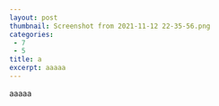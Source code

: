 ```yaml
---
layout: post
thumbnail: Screenshot from 2021-11-12 22-35-56.png
categories: 
 - 7
 - 5
title: a
excerpt: aaaaa
---
```

aaaaa